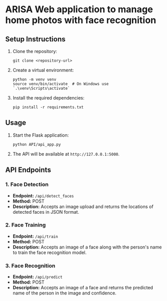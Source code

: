 # ARISA Web application to manage home photos with face recognition

## Setup Instructions
1. Clone the repository:
   ```
   git clone <repository-url>
   ```

2. Create a virtual environment:
   ```
   python -m venv venv
   source venv/bin/activate  # On Windows use `.\venv\Scripts\activate`
   ```

3. Install the required dependencies:
   ```
   pip install -r requirements.txt
   ```

## Usage
1. Start the Flask application:
   ```
   python API/api_app.py
   ```

2. The API will be available at `http://127.0.0.1:5000`.

## API Endpoints
### 1. Face Detection
- **Endpoint:** `/api/detect_faces`
- **Method:** POST
- **Description:** Accepts an image upload and returns the locations of detected faces in JSON format.

### 2. Face Training
- **Endpoint:** `/api/train`
- **Method:** POST
- **Description:** Accepts an image of a face along with the person's name to train the face recognition model.

### 3. Face Recognition
- **Endpoint:** `/api/predict`
- **Method:** POST
- **Description:** Accepts an image of a face and returns the predicted name of the person in the image and confidence.